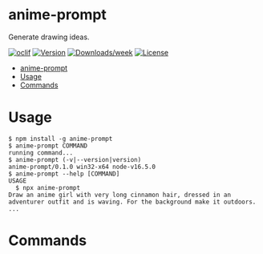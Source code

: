 anime-prompt
=============

Generate drawing ideas.

[![oclif](https://img.shields.io/badge/cli-oclif-brightgreen.svg)](https://oclif.io)
[![Version](https://img.shields.io/npm/v/anime-prompt.svg)](https://npmjs.org/package/anime-prompt)
[![Downloads/week](https://img.shields.io/npm/dw/anime-prompt.svg)](https://npmjs.org/package/anime-prompt)
[![License](https://img.shields.io/npm/l/anime-prompt.svg)](https://github.com/joaquimnet/anime-prompt/blob/master/package.json)

<!-- toc -->
- [anime-prompt](#anime-prompt)
- [Usage](#usage)
- [Commands](#commands)
<!-- tocstop -->
# Usage
<!-- usage -->
```sh-session
$ npm install -g anime-prompt
$ anime-prompt COMMAND
running command...
$ anime-prompt (-v|--version|version)
anime-prompt/0.1.0 win32-x64 node-v16.5.0
$ anime-prompt --help [COMMAND]
USAGE
  $ npx anime-prompt
Draw an anime girl with very long cinnamon hair, dressed in an adventurer outfit and is waving. For the background make it outdoors.
...
```
<!-- usagestop -->
# Commands
<!-- commands -->

<!-- commandsstop -->
